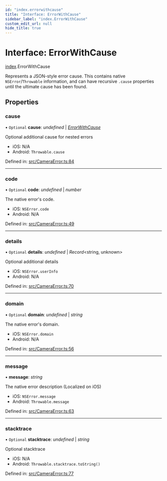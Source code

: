 ```yaml
---
id: "index.errorwithcause"
title: "Interface: ErrorWithCause"
sidebar_label: "index.ErrorWithCause"
custom_edit_url: null
hide_title: true
---
```


# Interface: ErrorWithCause

[index](../modules/index.md).ErrorWithCause

Represents a JSON-style error cause. This contains native `NSError`/`Throwable` information, and can have recursive `.cause` properties until the ultimate cause has been found.

## Properties

### cause

• `Optional` **cause**: *undefined* \| [*ErrorWithCause*](cameraerror.errorwithcause.md)

Optional additional cause for nested errors

* iOS: N/A
* Android: `Throwable.cause`

Defined in: [src/CameraError.ts:84](https://github.com/cuvent/react-native-vision-camera/blob/9a54ec2/src/CameraError.ts#L84)

___

### code

• `Optional` **code**: *undefined* \| *number*

The native error's code.

* iOS: `NSError.code`
* Android: N/A

Defined in: [src/CameraError.ts:49](https://github.com/cuvent/react-native-vision-camera/blob/9a54ec2/src/CameraError.ts#L49)

___

### details

• `Optional` **details**: *undefined* \| *Record*<string, unknown\>

Optional additional details

* iOS: `NSError.userInfo`
* Android: N/A

Defined in: [src/CameraError.ts:70](https://github.com/cuvent/react-native-vision-camera/blob/9a54ec2/src/CameraError.ts#L70)

___

### domain

• `Optional` **domain**: *undefined* \| *string*

The native error's domain.

* iOS: `NSError.domain`
* Android: N/A

Defined in: [src/CameraError.ts:56](https://github.com/cuvent/react-native-vision-camera/blob/9a54ec2/src/CameraError.ts#L56)

___

### message

• **message**: *string*

The native error description (Localized on iOS)

* iOS: `NSError.message`
* Android: `Throwable.message`

Defined in: [src/CameraError.ts:63](https://github.com/cuvent/react-native-vision-camera/blob/9a54ec2/src/CameraError.ts#L63)

___

### stacktrace

• `Optional` **stacktrace**: *undefined* \| *string*

Optional stacktrace

* iOS: N/A
* Android: `Throwable.stacktrace.toString()`

Defined in: [src/CameraError.ts:77](https://github.com/cuvent/react-native-vision-camera/blob/9a54ec2/src/CameraError.ts#L77)
